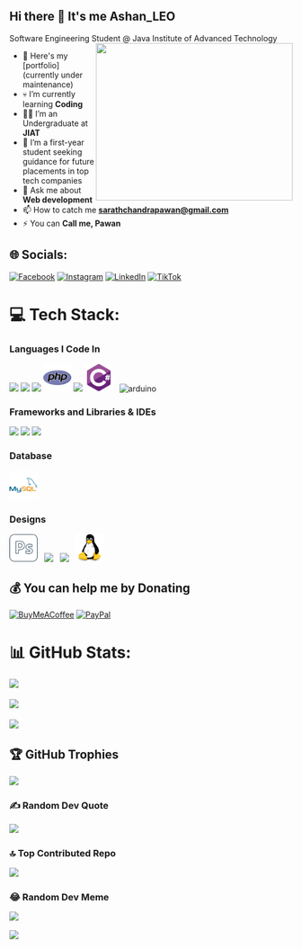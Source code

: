 ## Hi there 👋 It's me Ashan_LEO

Software Engineering Student @ Java Institute of Advanced Technology
<img align="right" width="350" height="280" src="https://camo.githubusercontent.com/da9cb04bccedf52282c05a5efba11f04b1248085b5de97103fc6418bbb1cba03/68747470733a2f2f632e74656e6f722e636f6d2f55673663625641315a734d41414141642f646576656c6f7065722e676966">
- 🔭 Here's my [portfolio] (currently under maintenance)                                       
- 💀 I’m currently learning **Coding**
- 🧑‍🎓 I’m an Undergraduate at **JIAT**
- 🤔 I’m a first-year student seeking guidance for future placements in top tech companies
- 💬 Ask me about **Web development**
- 📫 How to catch me **sarathchandrapawan@gmail.com**
- ⚡ You can **Call me, Pawan**


## 🌐 Socials:
[![Facebook](https://img.shields.io/badge/Facebook-%231877F2.svg?logo=Facebook&logoColor=white)](https://web.facebook.com/pawan.sarathchandra.96) [![Instagram](https://img.shields.io/badge/Instagram-%23E4405F.svg?logo=Instagram&logoColor=white)](https://instagram.com/ashanleox) [![LinkedIn](https://img.shields.io/badge/LinkedIn-%230077B5.svg?logo=linkedin&logoColor=white)](https://linkedin.com/in/ashan-sanchitha) [![TikTok](https://img.shields.io/badge/TikTok-%23000000.svg?logo=TikTok&logoColor=white)](https://tiktok.com/@ashan_leo) 

# 💻 Tech Stack:
### Languages I Code In
<img height="50" src="https://img.icons8.com/color/48/000000/html-5.png"/> <img height="50"  src="https://img.icons8.com/color/48/000000/css3.png"/> <img height="50" src="https://img.icons8.com/color/48/000000/javascript.png"/> <img src="https://raw.githubusercontent.com/devicons/devicon/master/icons/php/php-original.svg" alt="php" height="50"/> <img height="50" src="https://img.icons8.com/color/48/000000/java-coffee-cup-logo.png"/>  <img src="https://raw.githubusercontent.com/devicons/devicon/master/icons/csharp/csharp-original.svg" height="50" /> &nbsp; <img  height="50" src="https://cdn.worldvectorlogo.com/logos/arduino-1.svg" alt="arduino" /> 

### Frameworks and Libraries &  IDEs
<img height="50" src="https://img.icons8.com/color/48/000000/bootstrap.png"/> <img height="50" src="https://img.icons8.com/color/48/000000/visual-studio-code-2019.png"/> <img src="https://www.chartjs.org/media/logo-title.svg" height="50" />

### Database
<img src="https://raw.githubusercontent.com/devicons/devicon/master/icons/mysql/mysql-original-wordmark.svg" alt="mysql" height="50" />

### Designs
<img src="https://raw.githubusercontent.com/devicons/devicon/master/icons/photoshop/photoshop-line.svg" height="50"/> &nbsp; <img src="https://www.vectorlogo.zone/logos/adobe_illustrator/adobe_illustrator-icon.svg" height="50"/> &nbsp; <img src="https://www.vectorlogo.zone/logos/figma/figma-icon.svg" height="50" /> &nbsp; <img src="https://raw.githubusercontent.com/devicons/devicon/master/icons/linux/linux-original.svg" height="50" />

 ## 💰 You can help me by Donating
  [![BuyMeACoffee](https://img.shields.io/badge/Buy%20Me%20a%20Coffee-ffdd00?style=for-the-badge&logo=buy-me-a-coffee&logoColor=black)](https://buymeacoffee.com/AshanLEO) [![PayPal](https://img.shields.io/badge/PayPal-00457C?style=for-the-badge&logo=paypal&logoColor=white)](https://paypal.me/paypal.me/ashanleo) 


# 📊 GitHub Stats:
<div style="display:felx; justify-content: center; align-items: center;">

![](https://github-readme-stats.vercel.app/api?username=AshanLEO&theme=monokai&hide_border=false&include_all_commits=true&count_private=true)<br/>
<br/>
![](https://github-readme-streak-stats.herokuapp.com/?user=AshanLEO&theme=monokai&hide_border=false)<br/>
<br/>
![](https://github-readme-stats.vercel.app/api/top-langs/?username=AshanLEO&theme=monokai&hide_border=false&include_all_commits=true&count_private=true&layout=compact)

</div>

## 🏆 GitHub Trophies
![](https://github-profile-trophy.vercel.app/?username=AshanLEO&theme=dark&no-frame=false&no-bg=false&margin-w=4)

### ✍️ Random Dev Quote
![](https://quotes-github-readme.vercel.app/api?type=vetical&theme=radical)

### 🔝 Top Contributed Repo
![](https://github-contributor-stats.vercel.app/api?username=AshanLEO&limit=5&theme=dark&combine_all_yearly_contributions=true)


### 😂 Random Dev Meme
<img src='https://memer-new.vercel.app/' style="height:400px;"/>


[![](https://visitcount.itsvg.in/api?id=AshanLEO&label=Profile%20Views&color=5&icon=5&pretty=true)](https://visitcount.itsvg.in)
  
<!-- Proudly created with GPRM ( https://gprm.itsvg.in ) -->
